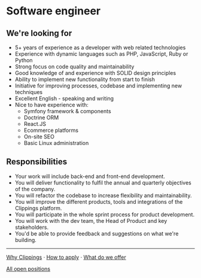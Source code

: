 Software engineer
=================

We're looking for
-----------------

- 5+ years of experience as a developer with web related technologies
- Experience with dynamic languages such as PHP, JavaScript, Ruby or Python
- Strong focus on code quality and maintainability
- Good knowledge of and experience with SOLID design principles
- Ability to implement new functionality from start to finish
- Initiative for improving processes, codebase and implementing new techniques
- Excellent English - speaking and writing
- Nice to have experience with:
  * Symfony framework & components
  * Doctrine ORM
  * React.JS
  * Ecommerce platforms
  * On-site SEO
  * Basic Linux administration


Responsibilities
----------------

- Your work will include back-end and front-end development.
- You will deliver functionality to fulfil the annual and quarterly objectives of the company.
- You will refactor the codebase to increase flexibility and maintainability.
- You will improve the different products, tools and integrations of the Clippings platform.
- You will participate in the whole sprint process for product development.
- You will work with the dev team, the Head of Product and key stakeholders.
- You'd be able to provide feedback and suggestions on what we're building.

---

[Why Clippings](../why-clippings.md) &middot; [How to apply](../readme.md#how-to-apply) &middot; [What do we offer](../readme.md#what-do-we-offer)

[All open positions](../readme.md#open-positions)
